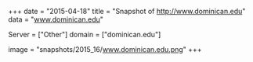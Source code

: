 
+++
date = "2015-04-18"
title = "Snapshot of http://www.dominican.edu"
data = "www.dominican.edu"

Server = ["Other"]
domain = ["dominican.edu"]

  image = "snapshots/2015_16/www.dominican.edu.png"
+++
#
